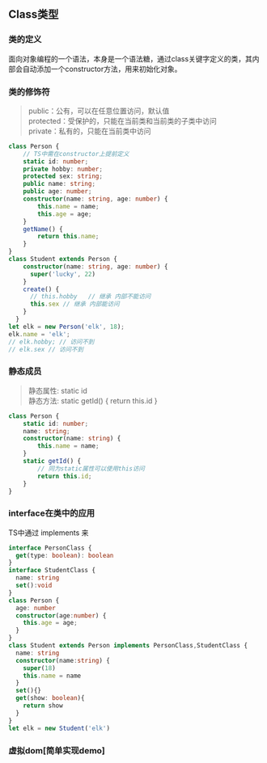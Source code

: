 
## Class类型

### 类的定义
面向对象编程的一个语法，本身是一个语法糖，通过class关键字定义的类，其内部会自动添加一个constructor方法，用来初始化对象。

### 类的修饰符
> public：公有，可以在任意位置访问，默认值<br/>
> protected：受保护的，只能在当前类和当前类的子类中访问<br/>
> private：私有的，只能在当前类中访问
````typescript
class Person {
    // TS中需在constructor上提前定义
    static id: number;
    private hobby: number;
    protected sex: string;
    public name: string;
    public age: number;
    constructor(name: string, age: number) {
        this.name = name;
        this.age = age;
    }
    getName() {
        return this.name;
    }
}
class Student extends Person {
    constructor(name: string, age: number) {
      super('lucky', 22)
    }
    create() {
      // this.hobby   // 继承 内部不能访问
      this.sex // 继承 内部能访问
    }
  }
let elk = new Person('elk', 18);
elk.name = 'elk';
// elk.hobby; // 访问不到
// elk.sex // 访问不到
````
### 静态成员
> 静态属性: static id <br/>
> 静态方法: static getId() { return this.id }
````typescript
class Person {
    static id: number;
    name: string;
    constructor(name: string) {
        this.name = name;
    }
    static getId() {
        // 同为static属性可以使用this访问
        return this.id;
    }
}

````

### interface在类中的应用
TS中通过 implements 来
```typescript
interface PersonClass {
  get(type: boolean): boolean
}
interface StudentClass {
  name: string
  set():void
}  
class Person {
  age: number            
  constructor(age:number) {
    this.age = age;
  }
}
class Student extends Person implements PersonClass,StudentClass {
  name: string
  constructor(name:string) {
    super(18)
    this.name = name
  }
  set(){}
  get(show: boolean){
    return show
  }
}
let elk = new Student('elk')
```

### 虚拟dom[简单实现demo]
